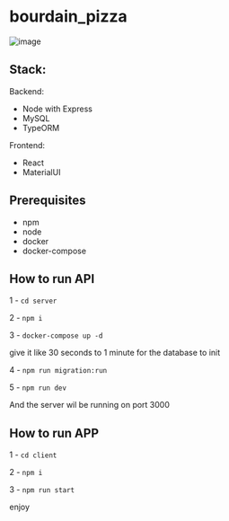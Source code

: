 # bourdain_pizza

![image](https://user-images.githubusercontent.com/37468432/194673469-dc505ad5-2da0-421c-867c-d9ff29cb3d80.png)

## Stack:

Backend:
- Node with Express 
- MySQL 
- TypeORM

Frontend:
- React
- MaterialUI

## Prerequisites

- npm
- node
- docker
- docker-compose

## How to run API

1 - `cd server`

2 - `npm i`

3 - `docker-compose up -d`

give it like 30 seconds to 1 minute for the database to init

4 - `npm run migration:run`

5 - `npm run dev`

And the server wil be running on port 3000


## How to run APP

1 - `cd client`

2 - `npm i` 

3 - `npm run start`

enjoy

